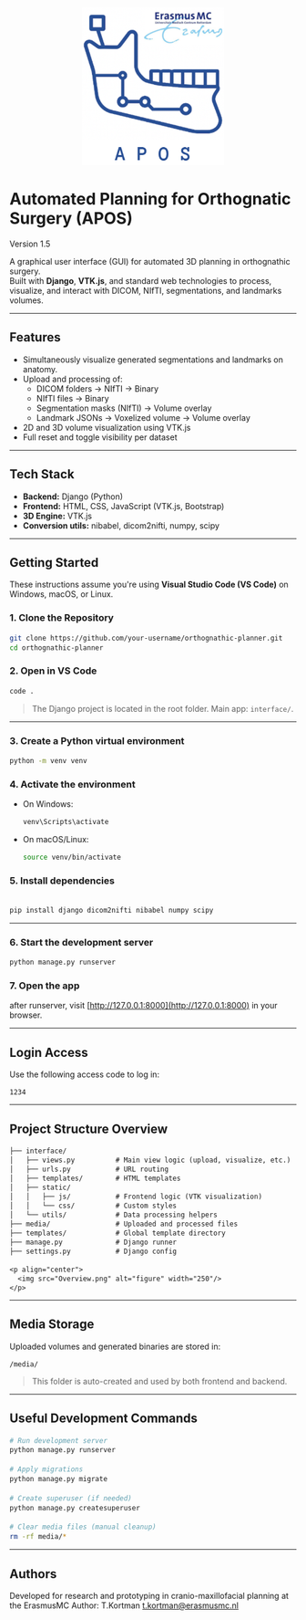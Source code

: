 <p align="center">
  <img src="logologin.png" alt="Logo" width="250"/>
</p>

# Automated Planning for Orthognatic Surgery (APOS) 

Version 1.5

A graphical user interface (GUI) for automated 3D planning in orthognathic surgery.  
Built with **Django**, **VTK.js**, and standard web technologies 
to process, visualize, and interact with DICOM, NIfTI, segmentations, and landmarks volumes.

---

## Features
- Simultaneously visualize generated segmentations and landmarks on anatomy.
- Upload and processing of:
  - DICOM folders → NIfTI → Binary
  - NIfTI files → Binary
  - Segmentation masks (NIfTI) → Volume overlay
  - Landmark JSONs → Voxelized volume -> Volume overlay
- 2D and 3D volume visualization using VTK.js
- Full reset and toggle visibility per dataset

---

## Tech Stack

- **Backend:** Django (Python)
- **Frontend:** HTML, CSS, JavaScript (VTK.js, Bootstrap)
- **3D Engine:** VTK.js
- **Conversion utils:** nibabel, dicom2nifti, numpy, scipy

---

## Getting Started

These instructions assume you're using **Visual Studio Code (VS Code)** on Windows, macOS, or Linux.

### 1. Clone the Repository

```bash
git clone https://github.com/your-username/orthognathic-planner.git
cd orthognathic-planner
```

### 2. Open in VS Code

```bash
code .
```

> The Django project is located in the root folder. Main app: `interface/`.

---

### 3. Create a Python virtual environment

```bash
python -m venv venv
```

### 4. Activate the environment

- On Windows:
  ```bash
  venv\Scripts\activate
  ```
- On macOS/Linux:
  ```bash
  source venv/bin/activate
  ```

### 5. Install dependencies

```bash

pip install django dicom2nifti nibabel numpy scipy
```

---

### 6. Start the development server

```bash
python manage.py runserver
```

### 7. Open the app

after runserver, visit [http://127.0.0.1:8000](http://127.0.0.1:8000) in your browser.

---

## Login Access

Use the following access code to log in:

```text
1234
```

---

## Project Structure Overview

```
├── interface/
│   ├── views.py          # Main view logic (upload, visualize, etc.)
│   ├── urls.py           # URL routing
│   ├── templates/        # HTML templates
│   ├── static/
│   │   ├── js/           # Frontend logic (VTK visualization)
│   │   └── css/          # Custom styles
│   └── utils/            # Data processing helpers
├── media/                # Uploaded and processed files
├── templates/            # Global template directory
├── manage.py             # Django runner
├── settings.py           # Django config

<p align="center">
  <img src="Overview.png" alt="figure" width="250"/>
</p>

```

---

## Media Storage

Uploaded volumes and generated binaries are stored in:

```
/media/
```

> This folder is auto-created and used by both frontend and backend.

---

## Useful Development Commands

```bash
# Run development server
python manage.py runserver

# Apply migrations
python manage.py migrate

# Create superuser (if needed)
python manage.py createsuperuser

# Clear media files (manual cleanup)
rm -rf media/*
```

---

## Authors

Developed for research and prototyping in cranio-maxillofacial planning at the ErasmusMC
Author: T.Kortman
t.kortman@erasmusmc.nl

